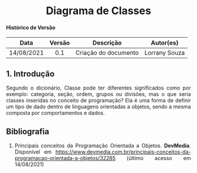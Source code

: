 # <center> Diagrama de Classes

#### Histórico de Versão
|    Data    | Versão | Descrição            |    Autor(es)    |
| :--------: | :----: | :------------------: | :-------------: |
| 14/08/2021 |  0.1   | Criação do documento | Lorrany Souza   |

<div align="justify">

## 1. Introdução

Segundo o dicionário, Classe pode ter diferentes significados como por exemplo: categoria, seção, ordem, grupos ou divisões, mas o que seria classes inseridas no conceito de programação? Ela é uma forma de definir um tipo de dado dentro de linguagens orientadas a objetos, sendo a mesma composta por comportamentos e dados. 


##  Bibliografia

1. Principais conceitos da Programação Orientada a Objetos. **DevMedia**. Disponível em https://www.devmedia.com.br/principais-conceitos-da-programacao-orientada-a-objetos/32285 (último acesso em 14/08/2021)

</div>